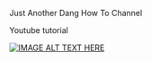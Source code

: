 Just Another Dang How To Channel

Youtube tutorial

[![IMAGE ALT TEXT HERE](https://img.youtube.com/vi/2G3cO5fYRas/0.jpg)](https://www.youtube.com/watch?v=2G3cO5fYRas)


